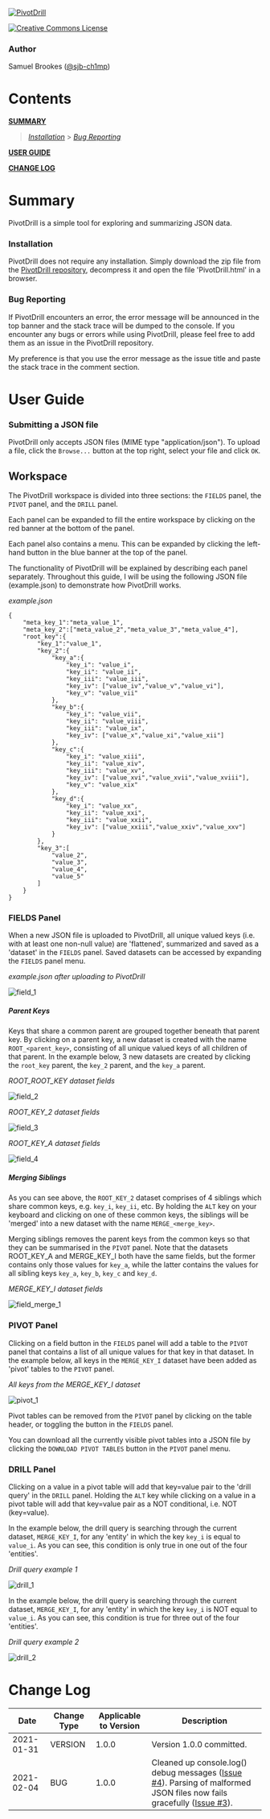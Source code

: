 [![PivotDrill](https://github.com/sjb-ch1mp/PivotDrill/blob/master/img/readme/banner.png)](https://github.com/sjb-ch1mp/PivotDrill/blob/master/README.md)

[![Creative Commons License](https://i.creativecommons.org/l/by-nc-sa/4.0/88x31.png)](http://creativecommons.org/licenses/by-nc-sa/4.0/)

### Author 
Samuel Brookes ([@sjb-ch1mp](https://github.com/sjb-ch1mp))

# Contents

**[SUMMARY](#summary)**
 
> _[Installation](#installation)_ > _[Bug Reporting](#bug-reporting)_

**[USER GUIDE](#user-guide)** 

**[CHANGE LOG](#change-log)**  

# Summary
PivotDrill is a simple tool for exploring and summarizing JSON data. 

### Installation
PivotDrill does not require any installation. Simply download the zip file from the [PivotDrill repository](https://github.com/sjb-ch1mp/PivotDrill), decompress it and open the file 'PivotDrill.html' in a browser.

### Bug Reporting
If PivotDrill encounters an error, the error message will be announced in the top banner and the stack trace will be dumped to the console. If you encounter any bugs or errors while using PivotDrill, please feel free to add them as an issue in the PivotDrill repository.

My preference is that you use the error message as the issue title and paste the stack trace in the comment section.

# User Guide

### Submitting a JSON file
PivotDrill only accepts JSON files (MIME type "application/json"). To upload a file, click the `Browse...` button at the top right, select your file and click `OK`.

## Workspace
The PivotDrill workspace is divided into three sections: the `FIELDS` panel, the `PIVOT` panel, and the `DRILL` panel. 

Each panel can be expanded to fill the entire workspace by clicking on the red banner at the bottom of the panel.

Each panel also contains a menu. This can be expanded by clicking the left-hand button in the blue banner at the top of the panel. 

The functionality of PivotDrill will be explained by describing each panel separately. Throughout this guide, I will be using the following JSON file (example.json) to demonstrate how PivotDrill works. 

_example.json_
```
{
	"meta_key_1":"meta_value_1",
	"meta_key_2":["meta_value_2","meta_value_3","meta_value_4"],
	"root_key":{
		"key_1":"value_1",
		"key_2":{
			"key_a":{
				"key_i": "value_i",
				"key_ii": "value_ii",
				"key_iii": "value_iii",
				"key_iv": ["value_iv","value_v","value_vi"],
				"key_v": "value_vii"
			},
			"key_b":{
				"key_i": "value_vii",
				"key_ii": "value_viii",
				"key_iii": "value_ix",
				"key_iv": ["value_x","value_xi","value_xii"]
			},
			"key_c":{
				"key_i": "value_xiii",
				"key_ii": "value_xiv",
				"key_iii": "value_xv",
				"key_iv": ["value_xvi","value_xvii","value_xviii"],
				"key_v": "value_xix"
			},
			"key_d":{
				"key_i": "value_xx",
				"key_ii": "value_xxi",
				"key_iii": "value_xxii",
				"key_iv": ["value_xxiii","value_xxiv","value_xxv"]
			}
		},
		"key_3":[
			"value_2",
			"value_3",
			"value_4",
			"value_5"
		]
	}
} 
```

### FIELDS Panel
When a new JSON file is uploaded to PivotDrill, all unique valued keys (i.e. with at least one non-null value) are 'flattened', summarized and saved as a 'dataset' in the `FIELDS` panel. Saved datasets can be accessed by expanding the `FIELDS` panel menu.

_example.json after uploading to PivotDrill_

![field_1](https://github.com/sjb-ch1mp/PivotDrill/blob/master/img/readme/field_1.png)

##### Parent Keys
Keys that share a common parent are grouped together beneath that parent key. By clicking on a parent key, a new dataset is created with the name `ROOT_<parent_key>`, consisting of all unique valued keys of all children of that parent. In the example below, 3 new datasets are created by clicking the `root_key` parent, the `key_2` parent, and the `key_a` parent.

_ROOT_ROOT_KEY dataset fields_

![field_2](https://github.com/sjb-ch1mp/PivotDrill/blob/master/img/readme/field_2.png)

_ROOT_KEY_2 dataset fields_

![field_3](https://github.com/sjb-ch1mp/PivotDrill/blob/master/img/readme/field_3.png)

_ROOT_KEY_A dataset fields_

![field_4](https://github.com/sjb-ch1mp/PivotDrill/blob/master/img/readme/field_4.png)

##### Merging Siblings
As you can see above, the `ROOT_KEY_2` dataset comprises of 4 siblings which share common keys, e.g. `key_i`, `key_ii`, etc. By holding the `ALT` key on your keyboard and clicking on one of these common keys, the siblings will be 'merged' into a new dataset with the name `MERGE_<merge_key>`.

Merging siblings removes the parent keys from the common keys so that they can be summarised in the `PIVOT` panel. Note that the datasets ROOT_KEY_A and MERGE_KEY_I both have the same fields, but the former contains only those values for `key_a`, while the latter contains the values for all sibling keys `key_a`, `key_b`, `key_c` and `key_d`.

_MERGE_KEY_I dataset fields_

![field_merge_1](https://github.com/sjb-ch1mp/PivotDrill/blob/master/img/readme/field_merge_1.png)

### PIVOT Panel
Clicking on a field button in the `FIELDS` panel will add a table to the `PIVOT` panel that contains a list of all unique values for that key in that dataset. In the example below, all keys in the `MERGE_KEY_I` dataset have been added as 'pivot' tables to the `PIVOT` panel. 

_All keys from the MERGE_KEY_I dataset_

![pivot_1](https://github.com/sjb-ch1mp/PivotDrill/blob/master/img/readme/pivot_1.png)

Pivot tables can be removed from the `PIVOT` panel by clicking on the table header, or toggling the button in the `FIELDS` panel. 

You can download all the currently visible pivot tables into a JSON file by clicking the `DOWNLOAD PIVOT TABLES` button in the `PIVOT` panel menu. 

### DRILL Panel
Clicking on a value in a pivot table will add that key=value pair to the 'drill query' in the `DRILL` panel. Holding the `ALT` key while clicking on a value in a pivot table will add that key=value pair as a NOT conditional, i.e. NOT (key=value). 

In the example below, the drill query is searching through the current dataset, `MERGE_KEY_I`, for any 'entity' in which the key `key_i` is equal to `value_i`. As you can see, this condition is only true in one out of the four 'entities'.

_Drill query example 1_

![drill_1](https://github.com/sjb-ch1mp/PivotDrill/blob/master/img/readme/drill_1.png)

In the example below, the drill query is searching through the current dataset, `MERGE_KEY_I`, for any 'entity' in which the key `key_i` is NOT equal to `value_i`. As you can see, this condition is true for three out of the four 'entities'.

_Drill query example 2_

![drill_2](https://github.com/sjb-ch1mp/PivotDrill/blob/master/img/readme/drill_2.png)

# Change Log
|Date|Change Type|Applicable to Version|Description|
|---|---|---|---|
|2021-01-31 | VERSION | 1.0.0 | Version 1.0.0 committed. |
|2021-02-04 | BUG | 1.0.0 | Cleaned up console.log() debug messages ([Issue #4](https://github.com/sjb-ch1mp/PivotDrill/issues/4)). Parsing of malformed JSON files now fails gracefully ([Issue #3](https://github.com/sjb-ch1mp/PivotDrill/issues/3)).|